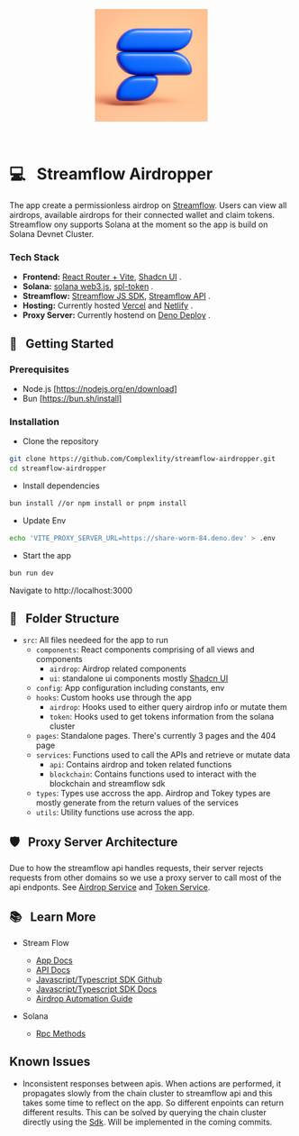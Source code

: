 <p align="center">
  <a href="https://streamflo.netlify.app/">
    <img src="./public/logo.png" alt="Streamflow Logo" style="max-width:100%;" width="200">
  </a>
</p>

<br />

# 💻 &nbsp; Streamflow Airdropper

The app create a permissionless airdrop on [Streamflow](https://app.streamflow.finance/). Users can view all airdrops, available airdrops for their connected wallet and claim tokens.
Streamflow ony supports Solana at the moment so the app is build on Solana Devnet Cluster.

### Tech Stack

- **Frontend:** [React Router + Vite]("https://reactrouter.com/start/declarative/installation), [Shadcn UI](https://ui.shadcn.com/) .
- **Solana:** [solana web3.js](https://www.npmjs.com/package/@solana/web3.js/v/0.30.8), [spl-token](https://www.npmjs.com/package/@solana/spl-token) .
- **Streamflow:** [Streamflow JS SDK](https://github.com/streamflow-finance/js-sdk), [Streamflow API](https://api-public.streamflow.finance/v2/docs#tag/airdrops) .
- **Hosting:** Currently hosted [Vercel](https://vercel.com/) and [Netlify](https://www.netlify.com/) .
- **Proxy Server:** Currently hostend on [Deno Deploy](https://deno.com/deploy) .

## 💾 &nbsp; Getting Started

### Prerequisites

- Node.js [https://nodejs.org/en/download]
- Bun [https://bun.sh/install]

### Installation

- Clone the repository

```bash
git clone https://github.com/Complexlity/streamflow-airdropper.git
cd streamflow-airdropper
```

- Install dependencies

```bash
bun install //or npm install or pnpm install
```

- Update Env

```bash
echo 'VITE_PROXY_SERVER_URL=https://share-worm-84.deno.dev' > .env
```

- Start the app

```bash
bun run dev
```

Navigate to http://localhost:3000

## 📁 &nbsp; Folder Structure

- `src`: All files needeed for the app to run
  - `components`: React components comprising of all views and components
    - `airdrop`: Airdrop related components
    - `ui`: standalone ui components mostly [Shadcn UI](https://ui.shadcn.com/)
  - `config`: App configuration including constants, env
  - `hooks`: Custom hooks use through the app
    - `airdrop`: Hooks used to either query airdrop info or mutate them
    - `token`: Hooks used to get tokens information from the solana cluster
  - `pages`: Standalone pages. There's currently 3 pages and the 404 page
  - `services`: Functions used to call the APIs and retrieve or mutate data
    - `api`: Contains airdrop and token related functions
    - `blockchain`: Contains functions used to interact with the blockchain and streamflow sdk
  - `types`: Types use accross the app. Airdrop and Tokey types are mostly generate from the return values of the services
  - `utils`: Utility functions use across the app.

## 🛡️ &nbsp; Proxy Server Architecture

Due to how the streamflow api handles requests, their server rejects requests from other domains so we use a proxy server to call most of the api endponts. See [Airdrop Service](/src/services/api/airdropService.ts) and [Token Service](/src/services/api/tokenService.ts).

## 📚 &nbsp; Learn More

- Stream Flow

  - [App Docs](https://docs.streamflow.finance/)
  - [API Docs](https://api-public.streamflow.finance/v2/docs#tag/airdrops)
  - [Javascript/Typescript SDK Github](https://github.com/streamflow-finance/js-sdk)
  - [Javascript/Typescript SDK Docs](https://js-sdk-docs.streamflow.finance/)
  - [Airdrop Automation Guide](https://streamflow.notion.site/Public-Automated-Airdrop-Creation-45b84bfd2dda4d7196be5dd02eed29c8)

- Solana
  - [Rpc Methods](https://solana.com/docs/rpc)

## Known Issues

- Inconsistent responses between apis. When actions are performed, it propagates slowly from the chain cluster to streamflow api and this takes some time to reflect on the app. So different enpoints can return different results.
  This can be solved by querying the chain cluster directly using the [Sdk](https://github.com/streamflow-finance/js-sdk). Will be implemented in the coming commits.
